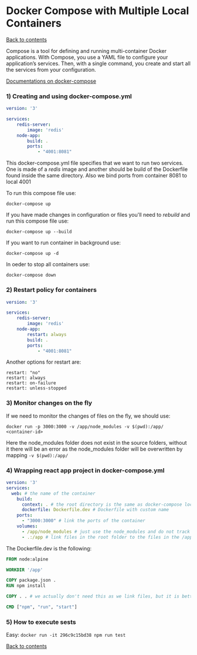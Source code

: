 # Docker Compose with Multiple Local Containers

[Back to contents](/README.md)

Compose is a tool for defining and running multi-container Docker applications. With Compose, you use a YAML file to configure your application’s services. Then, with a single command, you create and start all the services from your configuration.

[Documentations on docker-compose](https://docs.docker.com/compose/)

### 1) Creating and using docker-compose.yml

```yml
version: '3'

services:
    redis-server:
        image: 'redis'
    node-app:
        build: .
        ports:
            - "4001:8081"
```

This docker-compose.yml file specifies that we want to run two services. One is made of a *redis* image and another should be build of the Dockerfile found inside the same directory. Also we bind ports from container 8081 to local 4001  

To run this compose file use:

```
docker-compose up
```

If you have made changes in configuration or files you'll need to *rebuild* and run this compose file use:

```
docker-compose up --build
```

If you want to run container in background use:

```
docker-compose up -d
```

In oeder to stop all containers use:

```
docker-compose down
```

### 2) Restart policy for containers

```yml
version: '3'

services:
    redis-server:
        image: 'redis'
    node-app:
        restart: always
        build: .
        ports:
            - "4001:8081"
```

Another options for restart are:

```
restart: "no"
restart: always
restart: on-failure
restart: unless-stopped
```

### 3) Monitor changes on the fly

If we need to monitor the changes of files on the fly, we should use:

```
docker run -p 3000:3000 -v /app/node_modules -v $(pwd):/app/ <container-id>
```

Here the node_modules folder does not exist in the source folders, without it there will be an error as the node_modules folder will be overwritten by mapping ```-v $(pwd):/app/```

### 4) Wrapping react app project in docker-compose.yml

```yml
version: '3'
services:
  web: # the name of the container
    build:
      context: . # the root directory is the same as docker-compose location
      dockerfile: Dockerfile.dev # Dockerfile with custom name
    ports:
      - "3000:3000" # link the ports of the container
    volumes: 
      - /app/node_modules # just use the node_modules and do not track its cahnges
      - .:/app # link files in the root folder to the files in the /app folder
```

The Dockerfile.dev is the following:

```Dockerfile
FROM node:alpine

WORKDIR '/app'

COPY package.json .
RUN npm install

COPY . . # we actually don't need this as we link files, but it is better to use this line if well deply it to the production environment for example, just not to forget it.

CMD ["npm", "run", "start"]
```

### 5) How to execute sests

Easy: ```docker run -it 296c9c15bd38 npm run test```

[Back to contents](/README.md)
